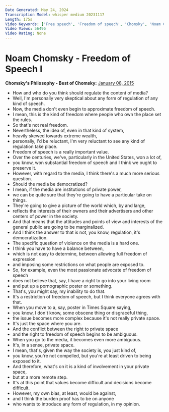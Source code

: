 ```yaml
---
Date Generated: May 24, 2024
Transcription Model: whisper medium 20231117
Length: 175s
Video Keywords: ['Free speech', 'Freedom of speech', 'Chomsky', 'Noam Chomsky', 'Media', 'Corporations', 'Capitalism', 'Propaganda', 'Democracy', 'Democratic', 'Freedom', 'Manufacturing consent', 'Private ownership', 'Libertarian Socialism', 'Libertarianism', 'Philosophy', 'Political Philosophy', 'Regulation', 'Anarchism']
Video Views: 56496
Video Rating: None
---
```


# Noam Chomsky - Freedom of Speech I
**Chomsky's Philosophy - Best of Chomsky:** [January 08, 2015](https://www.youtube.com/watch?v=VsdvYbG3U_U)
*  How and who do you think should regulate the content of media?
*  Well, I'm personally very skeptical about any form of regulation of any kind of speech.
*  Now, the media don't even begin to approximate freedom of speech.
*  I mean, this is the kind of freedom where people who own the place set the rules.
*  So that's not real freedom.
*  Nevertheless, the idea of, even in that kind of system,
*  heavily skewed towards extreme wealth,
*  personally, I'd be reluctant, I'm very reluctant to see any kind of regulation take place.
*  Freedom of speech is a really important value.
*  Over the centuries, we've, particularly in the United States, won a lot of,
*  you know, won substantial freedom of speech and I think we ought to preserve it.
*  However, with regard to the media, I think there's a much more serious question.
*  Should the media be democratized?
*  I mean, if the media are institutions of private power,
*  we can be quite sure that they're going to have a particular take on things.
*  They're going to give a picture of the world which, by and large,
*  reflects the interests of their owners and their advertisers and other centers of power in the society.
*  And that means that the attitudes and points of view and interests of the general public are going to be marginalized.
*  And I think the answer to that is not, you know, regulation, it's democratization.
*  The specific question of violence on the media is a hard one.
*  I think you have to have a balance between,
*  which is not easy to determine, between allowing full freedom of expression
*  and imposing some restrictions on what people are exposed to.
*  So, for example, even the most passionate advocate of freedom of speech
*  does not believe that, say, I have a right to go into your living room
*  and put up a pornographic poster or something.
*  That's, you might say, my inability to do that.
*  It's a restriction of freedom of speech, but I think everyone agrees with that.
*  When you move to a, say, poster in Times Square saying,
*  you know, I don't know, some obscene thing or disgraceful thing,
*  the issue becomes more complex because it's not really private space.
*  It's just the space where you are.
*  And the conflict between the right to private space
*  and the right to freedom of speech begins to be ambiguous.
*  When you go to the media, it becomes even more ambiguous.
*  It's, in a sense, private space.
*  I mean, that's, given the way the society is, you just kind of,
*  you know, you're not compelled, but you're at least driven to being exposed to it.
*  And therefore, what's on it is a kind of involvement in your private space,
*  but at a more remote step.
*  It's at this point that values become difficult and decisions become difficult.
*  However, my own bias, at least, would be against,
*  and I think the burden proof has to be on anyone
*  who wants to introduce any form of regulation, in my opinion.
